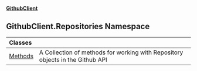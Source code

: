 #### [GithubClient](index 'index')

## GithubClient.Repositories Namespace

| Classes | |
| :--- | :--- |
| [Methods](GithubClient.Repositories.Methods 'GithubClient.Repositories.Methods') | A Collection of methods for working with Repository objects in the Github API |
